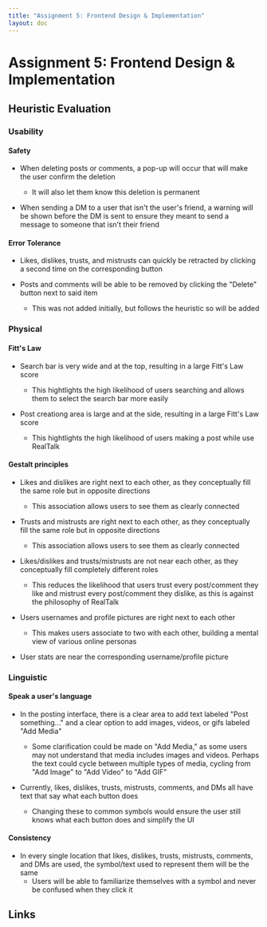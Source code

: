 ```yaml
---
title: "Assignment 5: Frontend Design & Implementation"
layout: doc
---
```


# Assignment 5: Frontend Design & Implementation

## Heuristic Evaluation

### Usability

#### Safety

* When deleting posts or comments, a pop-up will occur that will make the user confirm the deletion
    * It will also let them know this deletion is permanent

* When sending a DM to a user that isn't the user's friend, a warning will be shown before the DM is sent to ensure they meant to send a message to someone that isn't their friend

#### Error Tolerance

* Likes, dislikes, trusts, and mistrusts can quickly be retracted by clicking a second time on the corresponding button

* Posts and comments will be able to be removed by clicking the "Delete" button next to said item
    * This was not added initially, but follows the heuristic so will be added

### Physical

#### Fitt's Law

* Search bar is very wide and at the top, resulting in a large Fitt's Law score
    * This hightlights the high likelihood of users searching and allows them to select the search bar more easily

* Post creationg area is large and at the side, resulting in a large Fitt's Law score
    * This hightlights the high likelihood of users making a post while use RealTalk

#### Gestalt principles

* Likes and dislikes are right next to each other, as they conceptually fill the same role but in opposite directions
    * This association allows users to see them as clearly connected

* Trusts and mistrusts are right next to each other, as they conceptually fill the same role but in opposite directions
    * This association allows users to see them as clearly connected

* Likes/dislikes and trusts/mistrusts are not near each other, as they conceptually fill completely different roles
    * This reduces the likelihood that users trust every post/comment they like and mistrust every post/comment they dislike, as this is against the philosophy of RealTalk

* Users usernames and profile pictures are right next to each other
    * This makes users associate to two with each other, building a mental view of various online personas

* User stats are near the corresponding username/profile picture

### Linguistic

#### Speak a user's language

* In the posting interface, there is a clear area to add text labeled "Post something..." and a clear option to add images, videos, or gifs labeled "Add Media"
    * Some clarification could be made on "Add Media," as some users may not understand that media includes images and videos. Perhaps the text could cycle between multiple types of media, cycling from "Add Image" to "Add Video" to "Add GIF"

* Currently, likes, dislikes, trusts, mistrusts, comments, and DMs all have text that say what each button does
    * Changing these to common symbols would ensure the user still knows what each button does and simplify the UI

#### Consistency 

* In every single location that likes, dislikes, trusts, mistrusts, comments, and DMs are used, the symbol/text used to represent them will be the same
    * Users will be able to familiarize themselves with a symbol and never be confused when they click it

## Links
